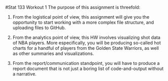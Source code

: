 #Stat 133 Workout 1
The purpose of this assignment is threefold:

1) From the logistical point of view, this assignment will give you the opportunity to start working with a more complex file structure, and uploading files to GitHub. 

2) From the analytics point of view, this HW involves visualizing shot data of NBA players. More especifically, you will be producing so-called hot charts for a handful of players from the Golden State Warriors, as well as other summaries and visualizations. 

3) From the report/communication standpoint, you will have to produce a report document that is not just a boring list of code-and-output without a narrative.

